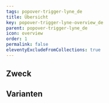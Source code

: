 ```yaml
---
tags: popover-trigger-lyne_de
title: Übersicht
key: popover-trigger-lyne-overview_de
parent: popover-trigger-lyne_de
icon: overview
order: 1
permalink: false
eleventyExcludeFromCollections: true
---
```


## Zweck

## Varianten

